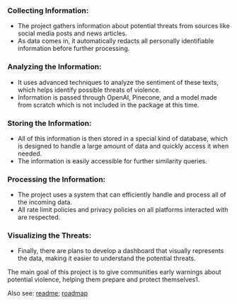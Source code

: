 ### Collecting Information: 
- The project gathers information about potential threats from sources like social media posts and news articles.
- As data comes in, it automatically redacts all personally identifiable information before further processing.

### Analyzing the Information: 
- It uses advanced techniques to analyze the sentiment of these texts, which helps identify possible threats of violence.
- Information is passed through OpenAI, Pinecone, and a model made from scratch which is not included in the package at this time.

### Storing the Information: 
- All of this information is then stored in a special kind of database, which is designed to handle a large amount of data and quickly access it when needed.
- The information is easily accessible for further similarity queries.

### Processing the Information: 
- The project uses a system that can efficiently handle and process all of the incoming data.
- All rate limit policies and privacy policies on all platforms interacted with are respected.

### Visualizing the Threats: 
- Finally, there are plans to develop a dashboard that visually represents the data, making it easier to understand the potential threats.

The main goal of this project is to give communities early warnings about potential violence, helping them prepare and protect themselves​1​.


Also see:
[readme](readme.md);
[roadmap](roadmap.md)
